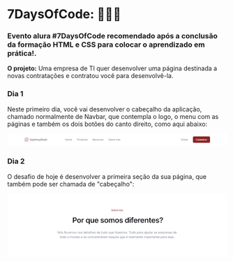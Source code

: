 # 7DaysOfCode: 👩🏽‍💻 

### Evento alura #7DaysOfCode  recomendado após a conclusão da formação HTML e CSS para colocar  o aprendizado em prática!.

**O projeto:** Uma empresa de TI quer desenvolver uma página destinada a novas contratações e contratou você para desenvolvê-la.

### Dia 1 <br/>

Neste primeiro dia, você vai desenvolver o cabeçalho da aplicação, chamado normalmente de Navbar, que contempla o logo, o menu com as páginas e também os dois botões do canto direito, como aqui abaixo: <br/>

![navbar](assets/img/design/navbar.png)


### Dia 2 <br/>

O desafio de hoje é desenvolver a primeira seção da sua página, que também pode ser chamada de "cabeçalho": <br/>

![cabecalho](assets/img/design/cabecalho.png)